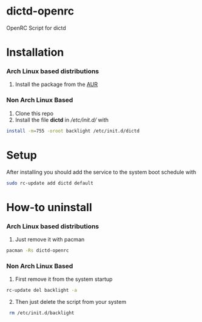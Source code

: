 # dictd-openrc
OpenRC Script for dictd

# Installation
### Arch Linux based distributions
1. Install the package from the [AUR](https://aur.archlinux.org/packages/dictd-openrc/)

### Non Arch Linux Based
1. Clone this repo
2. Install the file **dictd** in */etc/init.d/* with
```bash
install -m=755 -oroot backlight /etc/init.d/dictd
```

# Setup
After installing you should add the service to the system boot schedule with
```bash
sudo rc-update add dictd default
```

# How-to uninstall
### Arch Linux based distributions
1. Just remove it with pacman
```bash
pacman -Rs dictd-openrc
```

### Non Arch Linux Based
1. First remove it from the system startup
```bash
rc-update del backlight -a
```
2. Then just delete the script from your system
```bash
 rm /etc/init.d/backlight
```
